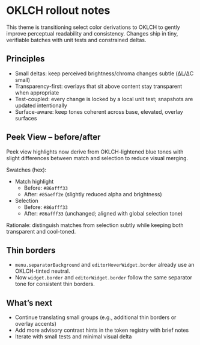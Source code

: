 # OKLCH rollout notes

This theme is transitioning select color derivations to OKLCH to gently improve perceptual readability and consistency. Changes ship in tiny, verifiable batches with unit tests and constrained deltas.

## Principles

- Small deltas: keep perceived brightness/chroma changes subtle (ΔL/ΔC small)
- Transparency-first: overlays that sit above content stay transparent when appropriate
- Test-coupled: every change is locked by a local unit test; snapshots are updated intentionally
- Surface-aware: keep tones coherent across base, elevated, overlay surfaces

## Peek View – before/after

Peek view highlights now derive from OKLCH-lightened blue tones with slight differences between match and selection to reduce visual merging.

Swatches (hex):

- Match highlight
  - Before: `#86afff33`
  - After:  `#85aeff2e` (slightly reduced alpha and brightness)
- Selection
  - Before: `#86afff33`
  - After:  `#86afff33` (unchanged; aligned with global selection tone)

Rationale: distinguish matches from selection subtly while keeping both transparent and cool-toned.

## Thin borders

- `menu.separatorBackground` and `editorHoverWidget.border` already use an OKLCH-tinted neutral.
- Now `widget.border` and `editorWidget.border` follow the same separator tone for consistent thin borders.

## What’s next

- Continue translating small groups (e.g., additional thin borders or overlay accents)
- Add more advisory contrast hints in the token registry with brief notes
- Iterate with small tests and minimal visual delta
